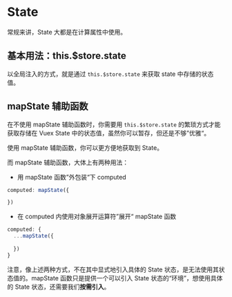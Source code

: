 # State

常规来讲，State 大都是在计算属性中使用。

## 基本用法：this.$store.state

以全局注入的方式，就是通过 `this.$store.state` 来获取 state 中存储的状态值。

## mapState 辅助函数

在不使用 mapState 辅助函数时，你需要用 `this.$store.state` 的繁琐方式才能获取存储在 Vuex State 中的状态值，虽然你可以暂存，但还是不够”优雅“。

使用 mapState 辅助函数，你可以更方便地获取到 State。

而 mapState 辅助函数，大体上有两种用法：

* 用 mapState 函数”外包装“下 computed

```javascript
computed: mapState({

})
```

* 在 computed 内使用对象展开运算符”展开“ mapState 函数

```javascript
computed: {
  ...mapState({
    
  })
}
```

注意，像上述两种方式，不在其中显式地引入具体的 State 状态，是无法使用其状态值的。mapState 函数只是提供一个可以引入 State 状态的“环境”，想使用具体的 State 状态，还需要我们**按需引入**。





